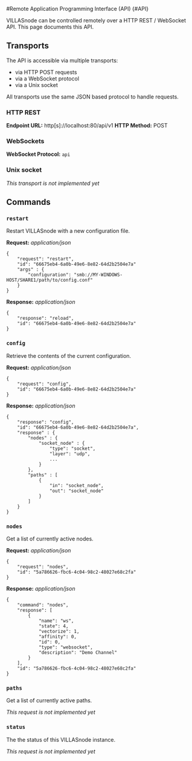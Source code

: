 #Remote Application Programming Interface (API) {#API}

VILLASnode can be controlled remotely over a HTTP REST / WebSocket API.
This page documents this API.

## Transports

The API is accessible via multiple transports:

- via HTTP POST requests
- via a WebSocket protocol
- via a Unix socket

All transports use the same JSON based protocol to handle requests.

### HTTP REST

**Endpoint URL:** http[s]://localhost:80/api/v1
**HTTP Method:** POST

### WebSockets

**WebSocket Protocol:** `api`

### Unix socket

_This transport is not implemented yet_

## Commands

### `restart`

Restart VILLASnode with a new configuration file.

**Request:** _application/json_

	{
		"request": "restart",
		"id": "66675eb4-6a0b-49e6-8e82-64d2b2504e7a"
		"args" : {
			"configuration": "smb://MY-WINDOWS-HOST/SHARE1/path/to/config.conf"
		}
	}

**Response:** _application/json_

	{
		"response": "reload",
		"id": "66675eb4-6a0b-49e6-8e82-64d2b2504e7a"
	}

### `config`

Retrieve the contents of the current configuration.

**Request:** _application/json_

	{
		"request": "config",
		"id": "66675eb4-6a0b-49e6-8e82-64d2b2504e7a"
	}

**Response:** _application/json_

	{
		"response": "config",
		"id": "66675eb4-6a0b-49e6-8e82-64d2b2504e7a",
		"response" : {
			"nodes" : {
				"socket_node" : {
					"type": "socket",
					"layer": "udp",
					...
				} 
			},
			"paths" : [
				{
					"in": "socket_node",
					"out": "socket_node"
				}
			]
		}
	}

### `nodes`

Get a list of currently active nodes.

**Request:** _application/json_

	{
		"request": "nodes",
		"id": "5a786626-fbc6-4c04-98c2-48027e68c2fa"
	}

**Response:** _application/json_

	{
		"command": "nodes",
		"response": [
			{
				"name": "ws",
				"state": 4,
				"vectorize": 1,
				"affinity": 0,
				"id": 0,
				"type": "websocket",
				"description": "Demo Channel"
			}
		],
		"id": "5a786626-fbc6-4c04-98c2-48027e68c2fa"
	}

### `paths`

Get a list of currently active paths.

_This request is not implemented yet_

### `status`

The the status of this VILLASnode instance.

_This request is not implemented yet_